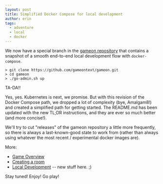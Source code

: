 ```yaml
---
layout: post
title: Simplified Docker Compose for local development
author: erin
tags:
  - adventure
  - local
  - docker
---
```


We now have a special branch in the [gameon repository](https://github.com/gameontext/gameon) that contains a snapshot of a smooth end-to-end local development flow with `docker-compose`. 

```
> git clone https://github.com/gameontext/gameon.git
> cd gameon
> ./go-admin.sh up
```
TA-DA!!

Yes, yes. Kubernetes is next, we promise. But with this revision of the Docker Compose path, we dropped a lot of complexity (bye, Amalgam8!) and created a simplified path for getting started. The README.md has been updated with the new TL;DR instructions, and they are ever so much better (and more concise!).

We'll try to cut "releases" of the gameon repository a little more frequently, so there is always a last-known-good state to work from (rather than always using whatever the most recent / experimental docker images are).

More: 
* [Game Overview](https://book.gameontext.org/)
* [Creating a room](https://book.gameontext.org/walkthroughs/createRoom.html)
* [Local Development](https://book.gameontext.org/walkthroughs/local-build.html) -- new stuff here. ;)

Stay tuned! Enjoy! Go play!

